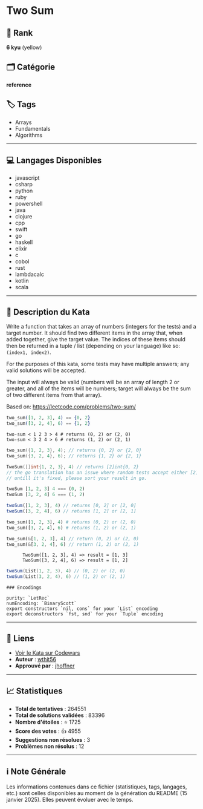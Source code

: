 # Two Sum

## 🏅 Rank
**6 kyu** (yellow)

## 🗂️ Catégorie
**reference**

## 🏷️ Tags
- Arrays
- Fundamentals
- Algorithms

---

## 💻 Langages Disponibles
- javascript
- csharp
- python
- ruby
- powershell
- java
- clojure
- cpp
- swift
- go
- haskell
- elixir
- c
- cobol
- rust
- lambdacalc
- kotlin
- scala

---

## 📜 Description du Kata

Write a function that takes an array of numbers (integers for the tests) and a target number. It should find two different items in the array that, when added together, give the target value. The indices of these items should then be returned in a tuple / list (depending on your language) like so: `(index1, index2)`.

For the purposes of this kata, some tests may have multiple answers; any valid solutions will be accepted.

The input will always be valid (numbers will be an array of length 2 or greater, and all of the items will be numbers; target will always be the sum of two different items from that array).

Based on: https://leetcode.com/problems/two-sum/

```elixir
two_sum([1, 2, 3], 4) == {0, 2}
two_sum([3, 2, 4], 6) == {1, 2}
```
```lambdacalc
two-sum < 1 2 3 > 4 # returns (0, 2) or (2, 0)
two-sum < 3 2 4 > 6 # returns (1, 2) or (2, 1)
```
```cpp
two_sum({1, 2, 3}, 4); // returns {0, 2} or {2, 0}
two_sum({3, 2, 4}, 6); // returns {1, 2} or {2, 1}
```
```go
TwoSum([]int{1, 2, 3}, 4) // returns [2]int{0, 2}
// the go translation has an issue where random tests accept either [2]int{0, 2} or [2]int{2, 0}, but fixed tests and sample tests demand the resulting slice to be sorted!
// untill it's fixed, please sort your result in go.
```
```haskell
twoSum [1, 2, 3] 4 === (0, 2)
twoSum [3, 2, 4] 6 === (1, 2)
```
```javascript
twoSum([1, 2, 3], 4) // returns [0, 2] or [2, 0]
twoSum([3, 2, 4], 6) // returns [1, 2] or [2, 1]
```
```python
two_sum([1, 2, 3], 4) # returns (0, 2) or (2, 0)
two_sum([3, 2, 4], 6) # returns (1, 2) or (2, 1)
```
```rust
two_sum(&[1, 2, 3], 4) // return (0, 2) or (2, 0)
two_sum(&[3, 2, 4], 6) // return (1, 2) or (2, 1)
```
```cobol
      TwoSum([1, 2, 3], 4) => result = [1, 3]
      TwoSum([3, 2, 4], 6) => result = [1, 2]      
```
```scala
twoSum(List(1, 2, 3), 4) // (0, 2) or (2, 0)
twoSum(List(3, 2, 4), 6) // (1, 2) or (2, 1)
```
~~~if:lambdacalc
### Encodings

purity: `LetRec`  
numEncoding: `BinaryScott`  
export constructors `nil, cons` for your `List` encoding  
export deconstructors `fst, snd` for your `Tuple` encoding  
~~~


---

## 🔗 Liens
- [Voir le Kata sur Codewars](https://www.codewars.com/kata/52c31f8e6605bcc646000082)
- **Auteur** : [wthit56](https://www.codewars.com/users/wthit56)
- **Approuvé par** : [jhoffner](https://www.codewars.com/users/jhoffner)

---

## 📈 Statistiques
- **Total de tentatives** : 264551
- **Total de solutions validées** : 83396
- **Nombre d'étoiles** : ⭐ 1725
- **Score des votes** : 👍 4955
- **Suggestions non résolues** : 3
- **Problèmes non résolus** : 12

---

## ℹ️ Note Générale
Les informations contenues dans ce fichier (statistiques, tags, langages, etc.) sont celles disponibles au moment de la génération du README (15 janvier 2025). Elles peuvent évoluer avec le temps.
